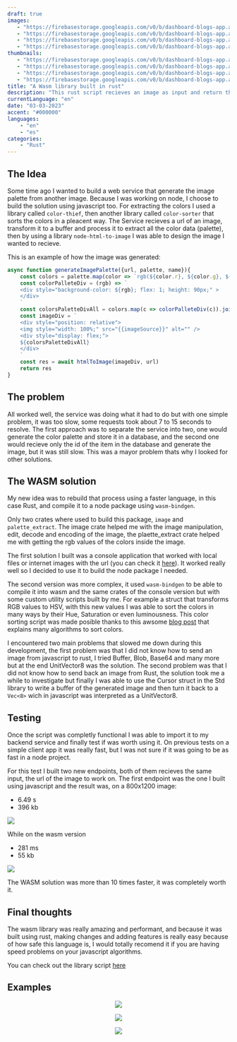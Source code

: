 ```yaml
---
draft: true
images:
   - "https://firebasestorage.googleapis.com/v0/b/dashboard-blogs-app.appspot.com/o/images%2FThzROsREBLP9kFuUvCnohZ2IABw2%2Fcolor-palette-rust-hero.png?alt=media&token=37569170-9ee6-422b-aa05-9cde31a26b71"
   - "https://firebasestorage.googleapis.com/v0/b/dashboard-blogs-app.appspot.com/o/images%2FThzROsREBLP9kFuUvCnohZ2IABw2%2Fthumbnail_half_color-palette-rust-hero.png?alt=media&token=3ecb4468-2495-4a82-a629-a08b890d1386"
   - "https://firebasestorage.googleapis.com/v0/b/dashboard-blogs-app.appspot.com/o/images%2FThzROsREBLP9kFuUvCnohZ2IABw2%2Fthumbnail_med_color-palette-rust-hero.png?alt=media&token=c5f609ed-62c1-480f-9846-e582b440a513"
   - "https://firebasestorage.googleapis.com/v0/b/dashboard-blogs-app.appspot.com/o/images%2FThzROsREBLP9kFuUvCnohZ2IABw2%2Fthumbnail_low_color-palette-rust-hero.png?alt=media&token=a1c5a451-dd79-4e8e-b171-d2b3b53635f8"
thumbnails: 
   - "https://firebasestorage.googleapis.com/v0/b/dashboard-blogs-app.appspot.com/o/images%2FThzROsREBLP9kFuUvCnohZ2IABw2%2Fcolor-palette-rust-thumb.png?alt=media&token=93efdb64-0a00-4c25-8df3-d0eb04c12df1"
   - "https://firebasestorage.googleapis.com/v0/b/dashboard-blogs-app.appspot.com/o/images%2FThzROsREBLP9kFuUvCnohZ2IABw2%2Fthumbnail_half_color-palette-rust-thumb.png?alt=media&token=693a376a-7dfb-4f31-9640-72a3d3004f12"
   - "https://firebasestorage.googleapis.com/v0/b/dashboard-blogs-app.appspot.com/o/images%2FThzROsREBLP9kFuUvCnohZ2IABw2%2Fthumbnail_med_color-palette-rust-thumb.png?alt=media&token=0557f762-6203-4437-bb8f-3a6e52243000"
   - "https://firebasestorage.googleapis.com/v0/b/dashboard-blogs-app.appspot.com/o/images%2FThzROsREBLP9kFuUvCnohZ2IABw2%2Fthumbnail_low_color-palette-rust-thumb.png?alt=media&token=50261796-e930-4b12-bd4a-9d3b68e49ed7"
title: "A Wasm library built in rust"
description: "This rust script recieves an image as input and return the same image with its color palette"
currentLanguage: "en"
date: "03-03-2023"
accent: "#000000"
languages: 
    - "en"
    - "es"
categories:
    - "Rust"
---
```


## The Idea
Some time ago I wanted to build a web service that generate the image palette from another image. Because I was working on node, I choose to build the solution using javascript too.
For extracting the colors I used a library called `color-thief`, then another library called `color-sorter` that sorts the colors in a pleacent way. The Service recieves a url of an image, transform it to a buffer and process it to extract all the color data (palette), then by using a library `node-html-to-image` I was able to design the image I wanted to recieve.

This is an example of how the image was generated:
```javascript
async function generateImagePalette({url, palette, name}){
	const colors = palette.map(color => `rgb(${color.r}, ${color.g}, ${color.b})`)
	const colorPalleteDiv = (rgb) => `
	<div style="background-color: ${rgb}; flex: 1; height: 90px;" >
	</div>
	`
	const colorsPaletteDivAll = colors.map(c => colorPalleteDiv(c)).join("")
	const imageDiv = `
	<div style="position: relative">
	<img style="width: 100%;" src="{{imageSource}}" alt="" />
	<div style="display: flex;">
	${colorsPaletteDivAll}
	</div>
	`
	const res = await htmlToImage(imageDiv, url)
	return res
}
```
## The problem
All worked well, the service was doing what it had to do but with one simple problem, it was too slow, some requests took about 7 to 15 seconds to resolve. The first approach was to separate the service into two, one would generate the color palette and store it in a database, and the second one would recieve only the id of the item in the database and generate the image, but it was still slow. This was a mayor problem thats why I looked for other solutions.

## The WASM solution
My new idea was to rebuild that process using a faster language, in this case Rust, and compile it to a node package using `wasm-bindgen`.

Only two crates where used to build this package, `image` and `palette_extract`. The image crate helped me with the image manipulation, edit, decode and encoding of the image, the plaette_extract crate helped me with getting the rgb values of the colors inside the image.

The first solution I built was a console application that worked with local files or internet images with the url (you can check it [here](https://github.com/JoseLuna12/color_palette_generator)). It worked really well so I decided to use it to build the node package I needed.

The second version was more complex, it used `wasm-bindgen` to be able to compile it into wasm and the same crates of the console version but with some custom utility scripts built by me. For example a struct that transforms RGB values to HSV, with this new values I was able to sort the colors in many ways by their Hue, Saturation or even luminousness. This color sorting script was made posible thanks to this awsome [blog post](https://www.alanzucconi.com/2015/09/30/colour-sorting/) that explains many algorithms to sort colors.

I encountered two main problems that slowed me down during this development, the first problem was that I did not know how to send an image from javascript to rust, I tried Buffer, Blob, Base64 and many more but at the end UnitVector8 was the solution. The second problem was that I did not know how to send back an image from Rust, the solution took me a while to investigate but finally I was able to use the Cursor struct in the Std library to write a buffer of the generated image and then turn it back to a `Vec<8>` wich in javascript was interpreted as a UnitVector8.

## Testing
Once the script was completly functional I was able to import it to my backend service and finally test if was worth using it. On previous tests on a simple client app it was really fast, but I was not sure if it was going to be as fast in a node project.

For this test I built two new endpoints, both of them recieves the same input, the url of the image to work on. The first endpoint was the one I built using javascript and the result was, on a 800x1200 image:
- 6.49 s
- 396 kb

<picture>
<source sizes="(min-width: 720px) 720px, 100vw" srcset="https://firebasestorage.googleapis.com/v0/b/dashboard-blogs-app.appspot.com/o/images%2FThzROsREBLP9kFuUvCnohZ2IABw2%2Fthumbnail_half_node-palette-example.png?alt=media&token=a1fa9f3f-d541-4239-9cf4-d8293cc488b7 1200w, https://firebasestorage.googleapis.com/v0/b/dashboard-blogs-app.appspot.com/o/images%2FThzROsREBLP9kFuUvCnohZ2IABw2%2Fthumbnail_med_node-palette-example.png?alt=media&token=061caf96-3c3d-46ce-90a4-f7769b34c8c4 800w, 
https://firebasestorage.googleapis.com/v0/b/dashboard-blogs-app.appspot.com/o/images%2FThzROsREBLP9kFuUvCnohZ2IABw2%2Fthumbnail_low_node-palette-example.png?alt=media&token=6b1ea967-0497-4dc7-88f4-e5081c6577f3 400w">
<img src="https://firebasestorage.googleapis.com/v0/b/dashboard-blogs-app.appspot.com/o/images%2FThzROsREBLP9kFuUvCnohZ2IABw2%2Fnode-palette-example.png?alt=media&token=d5fcfd5d-8e4e-4eca-9e72-cee1bf859e07">
</picture>

While on the wasm version
- 281 ms
- 55 kb

<picture>
<source sizes="(min-width: 720px) 720px, 100vw" srcset="https://firebasestorage.googleapis.com/v0/b/dashboard-blogs-app.appspot.com/o/images%2FThzROsREBLP9kFuUvCnohZ2IABw2%2Fthumbnail_half_wasm-palette-example.png?alt=media&token=d3186d98-9dc3-4813-9b82-044f5fb31be1 1200w, https://firebasestorage.googleapis.com/v0/b/dashboard-blogs-app.appspot.com/o/images%2FThzROsREBLP9kFuUvCnohZ2IABw2%2Fthumbnail_med_wasm-palette-example.png?alt=media&token=1e5710c1-5f8b-4676-8d3c-21d2a579b44d 800w, https://firebasestorage.googleapis.com/v0/b/dashboard-blogs-app.appspot.com/o/images%2FThzROsREBLP9kFuUvCnohZ2IABw2%2Fthumbnail_low_wasm-palette-example.png?alt=media&token=60112f12-04f6-4030-962b-50f8af481804 400w">
<img src="https://firebasestorage.googleapis.com/v0/b/dashboard-blogs-app.appspot.com/o/images%2FThzROsREBLP9kFuUvCnohZ2IABw2%2Fwasm-palette-example.png?alt=media&token=96911b05-be90-499a-b4bf-fc21b298692d">
</picture>

The WASM solution was more than 10 times faster, it was completely worth it.

## Final thoughts 
The wasm library was really amazing and performant, and because it was built using rust, making changes and adding features is really easy because of how safe this language is, I would totally recomend it if you are having speed problems on your javascript algorithms. 

You can check out the library script [here](https://github.com/JoseLuna12/image-color-palette-generator-wasm)

## Examples

<div class="img-carousel-blog">
<p align="center">
<picture>
<source sizes="(min-width: 720px) 720px, 100vw"  srcset="https://firebasestorage.googleapis.com/v0/b/dashboard-blogs-app.appspot.com/o/images%2FThzROsREBLP9kFuUvCnohZ2IABw2%2Fthumbnail_half_color_palette_example.jpg?alt=media&token=20733a95-65f1-4eeb-a161-defc11d88fb5 1200w, https://firebasestorage.googleapis.com/v0/b/dashboard-blogs-app.appspot.com/o/images%2FThzROsREBLP9kFuUvCnohZ2IABw2%2Fthumbnail_med_color_palette_example.jpg?alt=media&token=2b04a0d6-6007-4b73-9036-aad685d1e8bf 800w, https://firebasestorage.googleapis.com/v0/b/dashboard-blogs-app.appspot.com/o/images%2FThzROsREBLP9kFuUvCnohZ2IABw2%2Fthumbnail_low_color_palette_example.jpg?alt=media&token=6f1a970c-4670-41ef-b5c9-d4f7d992ef7d 400w">
<img src="https://firebasestorage.googleapis.com/v0/b/dashboard-blogs-app.appspot.com/o/images%2FThzROsREBLP9kFuUvCnohZ2IABw2%2Fcolor_palette_example.jpg?alt=media&token=c0b5e68a-ff79-4740-9626-32c6b1919ef1">
</picture>
</p>
</div>

<div class="img-carousel-blog">
<p align="center">
<picture>
<source sizes="(min-width: 720px) 720px, 100vw"  srcset="https://firebasestorage.googleapis.com/v0/b/dashboard-blogs-app.appspot.com/o/images%2FThzROsREBLP9kFuUvCnohZ2IABw2%2Fbirdman-palette.jpg?alt=media&token=e092f903-daff-424b-84ed-9989500ba78b 1200w, https://firebasestorage.googleapis.com/v0/b/dashboard-blogs-app.appspot.com/o/images%2FThzROsREBLP9kFuUvCnohZ2IABw2%2Fthumbnail_half_birdman-palette.jpg?alt=media&token=6f7bf654-1fce-48f3-8823-c98e5a8a5f06 800w, https://firebasestorage.googleapis.com/v0/b/dashboard-blogs-app.appspot.com/o/images%2FThzROsREBLP9kFuUvCnohZ2IABw2%2Fthumbnail_med_birdman-palette.jpg?alt=media&token=5f664f46-affa-4d60-aac3-46dcfa5af0e4 400w, https://firebasestorage.googleapis.com/v0/b/dashboard-blogs-app.appspot.com/o/images%2FThzROsREBLP9kFuUvCnohZ2IABw2%2Fthumbnail_low_birdman-palette.jpg?alt=media&token=705f6473-15d2-45a2-8cc3-7d9f0ce52058 100w">
<img src="https://firebasestorage.googleapis.com/v0/b/dashboard-blogs-app.appspot.com/o/images%2FThzROsREBLP9kFuUvCnohZ2IABw2%2Fbirdman-palette.jpg?alt=media&token=e092f903-daff-424b-84ed-9989500ba78b">
</picture>
</p>
</div>

<div class="img-carousel-blog">
<p align="center">
<picture>
<source sizes="(min-width: 720px) 720px, 100vw" srcset="https://firebasestorage.googleapis.com/v0/b/dashboard-blogs-app.appspot.com/o/images%2FThzROsREBLP9kFuUvCnohZ2IABw2%2Fthumbnail_half_grand-palette.jpg?alt=media&token=3754821e-f9e7-4a5d-9dc5-2aa170f2f0de 1200w, https://firebasestorage.googleapis.com/v0/b/dashboard-blogs-app.appspot.com/o/images%2FThzROsREBLP9kFuUvCnohZ2IABw2%2Fthumbnail_med_grand-palette.jpg?alt=media&token=27373741-0597-4bde-bafb-c73fa54cba3a 800w, https://firebasestorage.googleapis.com/v0/b/dashboard-blogs-app.appspot.com/o/images%2FThzROsREBLP9kFuUvCnohZ2IABw2%2Fthumbnail_low_grand-palette.jpg?alt=media&token=1f91509e-fdc2-4a3e-8519-de6bf355bbb4 400w">
<img src="https://firebasestorage.googleapis.com/v0/b/dashboard-blogs-app.appspot.com/o/images%2FThzROsREBLP9kFuUvCnohZ2IABw2%2Fgrand-palette.jpg?alt=media&token=775071ca-b535-4ae4-831b-9a695f404ed1">
</picture>
</p>
</div>


